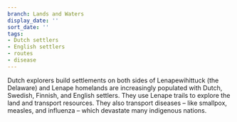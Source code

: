 ```yaml
---
branch: Lands and Waters
display_date: ''
sort_date: ''
tags:
- Dutch settlers
- English settlers
- routes
- disease
---
```


Dutch explorers build settlements on both sides of Lenapewihittuck (the Delaware) and Lenape homelands are increasingly populated with Dutch, Swedish, Finnish, and English settlers. They use Lenape trails to explore the land and transport resources. They also transport diseases – like smallpox, measles, and influenza – which devastate many indigenous nations.